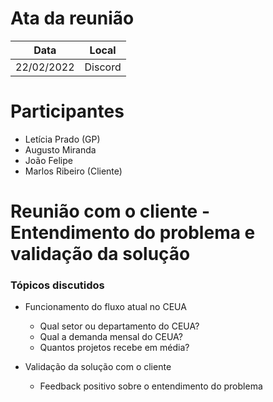 # Ata da reunião

| Data | Local |
|:---:|:---:|
| 22/02/2022 | Discord |

# Participantes

* Letícia Prado (GP)
* Augusto Miranda
* João Felipe
* Marlos Ribeiro (Cliente)

# Reunião com o cliente - Entendimento do problema e validação da solução

### Tópicos discutidos

* Funcionamento do fluxo atual no CEUA
    * Qual setor ou departamento do CEUA?
    * Qual a demanda mensal do CEUA?
    * Quantos projetos recebe em média?

* Validação da solução com o cliente
    * Feedback positivo sobre o entendimento do problema